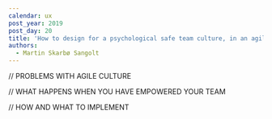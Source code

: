 ```yaml
---
calendar: ux
post_year: 2019
post_day: 20
title: 'How to design for a psychological safe team culture, in an agile environment.'
authors:
  - Martin Skarbø Sangolt
---
```

// PROBLEMS WITH AGILE CULTURE

// WHAT HAPPENS WHEN YOU HAVE EMPOWERED YOUR TEAM

// HOW AND WHAT TO IMPLEMENT
